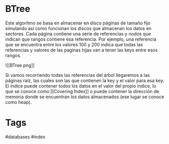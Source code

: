 # BTree
Este algoritmo se basa en almacenar en disco páginas de tamaño fijo simulando asi como funcionan los discos que almacenan los datos en sectores. Cada página contiene una serie de referencias y nodos que indican que rangos contiene esa referencia. Por ejemplo, una referencia que se encuentra entre los valores 100 y 200 indica que todas las referencias y valores de las paginas hijas van a tener las keys entre esos rangos.

![[BTree.png]]

Si vamos recorriendo todas las referencias del árbol llegaremos a las páginas raíz, las cuales son las que contienen la key y el valor para esa key. El índice puede contener todos los datos en el valor del propio indice, lo que se conoce como [[Covering Index]] o puede contener la dirección de memoria donde se encuentran los datos almacenados (ese lugar se conoce como heap).

# Tags
#databases #index 
